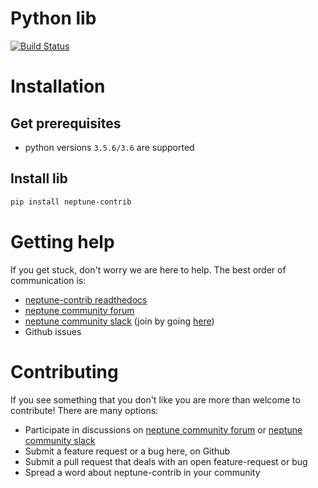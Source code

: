# Python lib
[![Build Status](https://travis-ci.org/neptune-ml/neptune-contrib.svg?branch=master)](https://travis-ci.org/neptune-ml/neptune-contrib)

# Installation

## Get prerequisites
* python versions `3.5.6/3.6` are supported

## Install lib

```bash
pip install neptune-contrib
```

# Getting help
If you get stuck, don't worry we are here to help.
The best order of communication is:

 * [neptune-contrib readthedocs](https://neptune-contrib.readthedocs.io/en/latest/)
 * [neptune community forum](https://community.neptune.ml/)
 * [neptune community slack](https://neptune-community.slack.com) (join by going [here](https://join.slack.com/t/neptune-community/shared_invite/enQtNTI4Mjg3ODk2MjQwLWE5YjI0YThiODViNDY4MDBlNmRmZTkwNTE3YzNiMjQ5MGM2ZTFhNzhjN2YzMTIwNDM3NjQyZThmMDk1Y2Q1ZjY))
 * Github issues
 
# Contributing
If you see something that you don't like you are more than welcome to contribute!
There are many options:
  
  * Participate in discussions on [neptune community forum](https://community.neptune.ml/) or [neptune community slack](https://neptune-community.slack.com)
  * Submit a feature request or a bug here, on Github
  * Submit a pull request that deals with an open feature-request or bug
  * Spread a word about neptune-contrib in your community
